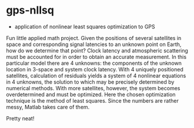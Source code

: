 # gps-nllsq
* application of nonlinear least squares optimization to GPS

Fun little applied math project. Given the positions of several satellites in space and corresponding signal latencies
to an unknown point on Earth, how do we determine that point? Clock latency and atmospheric scattering must be accounted
for in order to obtain an accurate measurement. In this particular model there are 4 unknowns: the components of the
unknown location in 3-space and system clock latency. With 4 uniquely positioned satellites, calculation of residuals
yields a system of 4 nonlinear equations in 4 unknowns, the solution to which may be precisely determined by numerical
methods. With more satellites, however, the system becomes overdetermined and must be optimized. Here the chosen
optimization technique is the method of least squares. Since the numbers are rather messy, Matlab takes care of them.

Pretty neat!
